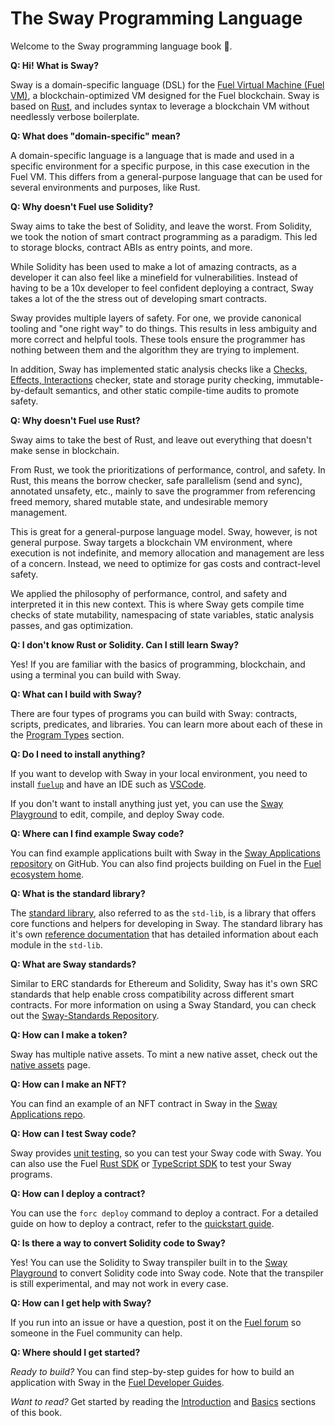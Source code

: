 # The Sway Programming Language

Welcome to the Sway programming language book 🌴.

**Q: Hi! What is Sway?**

Sway is a domain-specific language (DSL) for the [Fuel Virtual Machine (Fuel VM)](https://docs.fuel.network/docs/specs/fuel-vm/), a blockchain-optimized VM designed for the Fuel blockchain. Sway is based on [Rust](https://doc.rust-lang.org/book/), and includes syntax to leverage a blockchain VM without needlessly verbose boilerplate.

**Q: What does "domain-specific" mean?**

A domain-specific language is a language that is made and used in a specific environment for a specific purpose, in this case execution in the Fuel VM. This differs from a general-purpose language that can be used for several environments and purposes, like Rust.

**Q: Why doesn't Fuel use Solidity?**

Sway aims to take the best of Solidity, and leave the worst. From Solidity, we took the notion of smart contract programming as a paradigm. This led to storage blocks, contract ABIs as entry points, and more.

While Solidity has been used to make a lot of amazing contracts, as a developer it can also feel like a minefield for vulnerabilities. Instead of having to be a 10x developer to feel confident deploying a contract, Sway takes a lot of the the stress out of developing smart contracts.

Sway provides multiple layers of safety. For one, we provide canonical tooling and "one right way" to do things. This results in less ambiguity and more correct and helpful tools. These tools ensure the programmer has nothing between them and the algorithm they are trying to implement.

In addition, Sway has implemented static analysis checks like a [Checks, Effects, Interactions](./blockchain-development/calling_contracts.md#cei-pattern-violation-static-analysis) checker, state and storage purity checking, immutable-by-default semantics, and other static compile-time audits to promote safety.

**Q: Why doesn't Fuel use Rust?**

Sway aims to take the best of Rust, and leave out everything that doesn't make sense in blockchain.

From Rust, we took the prioritizations of performance, control, and safety. In Rust, this means the borrow checker, safe parallelism (send and sync), annotated unsafety, etc., mainly to save the programmer from referencing freed memory, shared mutable state, and undesirable memory management.

This is great for a general-purpose language model. Sway, however, is not general purpose. Sway targets a blockchain VM environment, where execution is not indefinite, and memory allocation and management are less of a concern. Instead, we need to optimize for gas costs and contract-level safety.

We applied the philosophy of performance, control, and safety and interpreted it in this new context. This is where Sway gets compile time checks of state mutability, namespacing of state variables, static analysis passes, and gas optimization.

**Q: I don't know Rust or Solidity. Can I still learn Sway?**

Yes! If you are familiar with the basics of programming, blockchain, and using a terminal you can build with Sway.

**Q: What can I build with Sway?**

There are four types of programs you can build with Sway: contracts, scripts, predicates, and libraries. You can learn more about each of these in the [Program Types](./sway-program-types/index.md) section.

**Q: Do I need to install anything?**

If you want to develop with Sway in your local environment, you need to install [`fuelup`](https://docs.fuel.network/guides/installation/) and have an IDE such as [VSCode](https://code.visualstudio.com/).

If you don't want to install anything just yet, you can use the [Sway Playground](https://www.sway-playground.org/) to edit, compile, and deploy Sway code.

**Q: Where can I find example Sway code?**

You can find example applications built with Sway in the [Sway Applications repository](https://github.com/FuelLabs/sway-applications) on GitHub. You can also find projects building on Fuel in the [Fuel ecosystem home](https://app.fuel.network/ecosystem).

**Q: What is the standard library?**

The [standard library](./introduction/standard_library.md), also referred to as the `std-lib`, is a library that offers core functions and helpers for developing in Sway. The standard library has it's own [reference documentation](https://fuellabs.github.io/sway/master/std/) that has detailed information about each module in the `std-lib`.

**Q: What are Sway standards?**

Similar to ERC standards for Ethereum and Solidity, Sway has it's own SRC standards that help enable cross compatibility across different smart contracts. For more information on using a Sway Standard, you can check out the [Sway-Standards Repository](https://github.com/FuelLabs/sway-standards).

**Q: How can I make a token?**

Sway has multiple native assets. To mint a new native asset, check out the [native assets](./blockchain-development/native_assets.md) page.

**Q: How can I make an NFT?**

You can find an example of an NFT contract in Sway in the [Sway Applications repo](https://github.com/FuelLabs/sway-applications/tree/master/NFT).

**Q: How can I test Sway code?**

Sway provides [unit testing](./testing/unit-testing.md), so you can test your Sway code with Sway. You can also use the Fuel [Rust SDK](https://docs.fuel.network/docs/fuels-rs/testing/) or [TypeScript SDK](https://docs.fuel.network/docs/fuels-ts/testing/) to test your Sway programs.

**Q: How can I deploy a contract?**

You can use the `forc deploy` command to deploy a contract. For a detailed guide on how to deploy a contract, refer to the [quickstart guide](https://docs.fuel.network/docs/intro/quickstart-contract/).

**Q: Is there a way to convert Solidity code to Sway?**

Yes! You can use the Solidity to Sway transpiler built in to the [Sway Playground](https://www.sway-playground.org/) to convert Solidity code into Sway code. Note that the transpiler is still experimental, and may not work in every case.

**Q: How can I get help with Sway?**

If you run into an issue or have a question, post it on the [Fuel forum](https://forum.fuel.network/) so someone in the Fuel community can help.

**Q: Where should I get started?**

*Ready to build?* You can find step-by-step guides for how to build an application with Sway in the [Fuel Developer Guides](https://docs.fuel.network/guides/).

*Want to read?* Get started by reading the [Introduction](./introduction/index.md) and [Basics](./basics/index.md) sections of this book.
